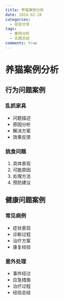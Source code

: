 ```yaml
---
title: 养猫案例分析
date: 2024-02-28
categories:
  - 经验分享
tags:
  - 案例分析
  - 实践总结
comments: true
---
```


# 养猫案例分析

## 行为问题案例

### 乱抓家具
- 问题描述
- 原因分析
- 解决方案
- 效果反馈

### 挑食问题
1. 具体表现
2. 可能原因
3. 处理方法
4. 预防建议

## 健康问题案例

### 常见病例
- 症状表现
- 诊断过程
- 治疗方案
- 康复经验

### 意外处理
- 事件经过
- 应急措施
- 治疗过程
- 经验总结 